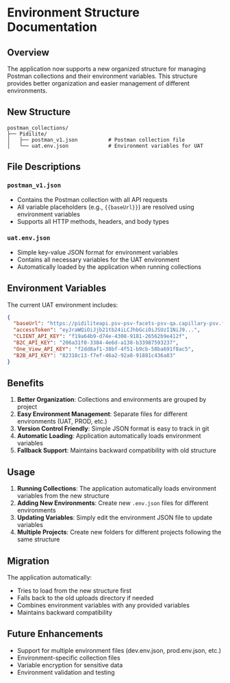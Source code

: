 # Environment Structure Documentation

## Overview

The application now supports a new organized structure for managing Postman collections and their environment variables. This structure provides better organization and easier management of different environments.

## New Structure

```
postman_collections/
├── Pidilite/
│   ├── postman_v1.json          # Postman collection file
│   └── uat.env.json             # Environment variables for UAT
```

## File Descriptions

### `postman_v1.json`

- Contains the Postman collection with all API requests
- All variable placeholders (e.g., `{{baseUrl}}`) are resolved using environment variables
- Supports all HTTP methods, headers, and body types

### `uat.env.json`

- Simple key-value JSON format for environment variables
- Contains all necessary variables for the UAT environment
- Automatically loaded by the application when running collections

## Environment Variables

The current UAT environment includes:

```json
{
  "baseUrl": "https://pidiliteapi.psv-psv-facets-psv-qa.capillary-psv.facets.cloud",
  "accessToken": "eyJraWQiOiJjb21tb24iLCJhbGciOiJSUzI1NiJ9...",
  "CLIENT_API_KEY": "f19a64b9-d74e-4308-9181-26562b9e412f",
  "B2C_API_KEY": "206a31f0-3384-4e6d-a138-b33987593237",
  "One_View_API_KEY": "f2dd8af1-38bf-4f51-b9cb-58ba691f8ac5",
  "B2B_API_KEY": "82318c13-f7ef-46a2-92a8-91881c436a83"
}
```

## Benefits

1. **Better Organization**: Collections and environments are grouped by project
2. **Easy Environment Management**: Separate files for different environments (UAT, PROD, etc.)
3. **Version Control Friendly**: Simple JSON format is easy to track in git
4. **Automatic Loading**: Application automatically loads environment variables
5. **Fallback Support**: Maintains backward compatibility with old structure

## Usage

1. **Running Collections**: The application automatically loads environment variables from the new structure
2. **Adding New Environments**: Create new `.env.json` files for different environments
3. **Updating Variables**: Simply edit the environment JSON file to update variables
4. **Multiple Projects**: Create new folders for different projects following the same structure

## Migration

The application automatically:

- Tries to load from the new structure first
- Falls back to the old uploads directory if needed
- Combines environment variables with any provided variables
- Maintains backward compatibility

## Future Enhancements

- Support for multiple environment files (dev.env.json, prod.env.json, etc.)
- Environment-specific collection files
- Variable encryption for sensitive data
- Environment validation and testing
